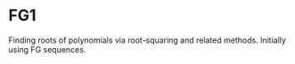 # FG1
Finding roots of polynomials via root-squaring and related methods.  Initially using FG sequences.
